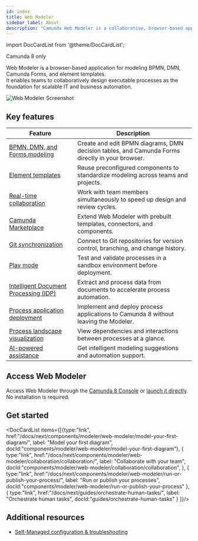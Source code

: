 ```yaml
---
id: index
title: Web Modeler
sidebar_label: About
description: "Camunda Web Modeler is a collaborative, browser-based application for modeling BPMN, DMN, Camunda Forms, and element templates for Camunda 8. It enables teams to collaboratively design, implement, and deploy processes."
---
```


import DocCardList from '@theme/DocCardList';

<span class="badge badge--cloud">Camunda 8 only</span>

Web Modeler is a browser-based application for modeling BPMN, DMN, Camunda Forms, and element templates.  
It enables teams to collaboratively design executable processes as the foundation for scalable IT and business automation.

![Web Modeler Screenshot](./img/context-pad/overview.png)

## Key features

| Feature                                                                          | Description                                                                                     |
| -------------------------------------------------------------------------------- | ----------------------------------------------------------------------------------------------- |
| [BPMN, DMN, and Forms modeling](../bpmn/bpmn.md)                                 | Create and edit BPMN diagrams, DMN decision tables, and Camunda Forms directly in your browser. |
| [Element templates](./element-templates/using-templates.md)                      | Reuse preconfigured components to standardize modeling across teams and projects.               |
| [Real-time collaboration](./collaboration/collaboration.md)                      | Work with team members simultaneously to speed up design and review cycles.                     |
| [Camunda Marketplace](./camunda-marketplace.md)                                  | Extend Web Modeler with prebuilt templates, connectors, and components.                         |
| [Git synchronization](./git-sync.md)                                             | Connect to Git repositories for version control, branching, and change history.                 |
| [Play mode](./collaboration/play-your-process.md)                                | Test and validate processes in a sandbox environment before deployment.                         |
| [Intelligent Document Processing (IDP)](./intelligent-document-processing.md)    | Extract and process data from documents to accelerate process automation.                       |
| [Process application deployment](./process-applications/process-applications.md) | Implement and deploy process applications to Camunda 8 without leaving the Modeler.             |
| [Process landscape visualization](./process-landscape-visualization.md)          | View dependencies and interactions between processes at a glance.                               |
| [AI-powered assistance](./advanced-modeling/camunda-docs-ai.md)                  | Get intelligent modeling suggestions and automation support.                                    |

## Access Web Modeler

Access Web Modeler through the [Camunda 8 Console](../../console/introduction-to-console.md) or [launch it directly](./launch-web-modeler.md). No installation is required.

## Get started

<DocCardList items={[{type:"link", href:"/docs/next/components/modeler/web-modeler/model-your-first-diagram/", label: "Model your first diagram", docId:"components/modeler/web-modeler/model-your-first-diagram"},
{
type:"link", href:"/docs/next/components/modeler/web-modeler/collaboration/collaboration/", label: "Collaborate with your team", docId:"components/modeler/web-modeler/collaboration/collaboration",
},
{
type:"link", href:"/docs/next/components/modeler/web-modeler/run-or-publish-your-process/", label: "Run or publish your processes", docId:"components/modeler/web-modeler/run-or-publish-your-process"
},
{
type:"link", href:"/docs/next/guides/orchestrate-human-tasks/", label: "Orchestrate human tasks", docId:"guides/orchestrate-human-tasks"
}
]}/>

## Additional resources

- [Self-Managed configuration & troubleshooting](../../../self-managed/components/modeler/web-modeler/overview.md)
